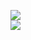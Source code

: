 [![](https://img.shields.io/badge/Made%20With-Github%20Spray-lightgrey.svg?style=for-the-badge&logo=github)](https://github.com/Annihil/github-spray#5837)  
[![](https://i.imgur.com/2DrTn0Z.gif)](https://github.com/Annihil/github-spray)